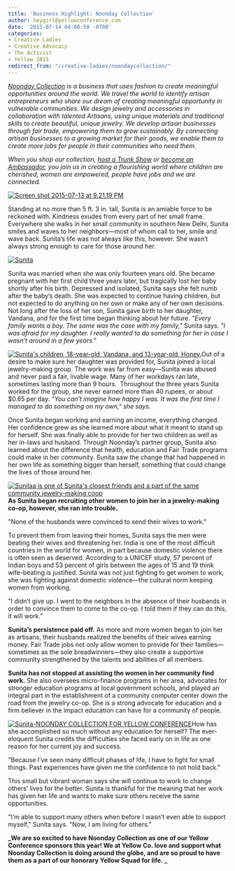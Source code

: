 ```yaml
---
title: 'Business Highlight: Noonday Collection'
author: heygirl@yellowconference.com
date: '2015-07-14 04:00:50 -0700'
categories:
- Creative Ladies
- Creative Advocacy
- The Activist
- Yellow 2015
redirect_from: "/creative-ladies/noondaycollection/"
---
```


_[Noonday Collection](http://www.noondaycollection.com/pws/homeoffice/tabs/home.aspx) is a business that uses fashion to create meaningful opportunities around the world. We travel the world to identify artisan entrepreneurs who share our dream of creating meaningful opportunity in vulnerable communities. We design jewelry and accessories in collaboration with talented Artisans, using unique materials and traditional skills to create beautiful, unique jewelry. We develop artisan businesses through fair trade, empowering them to grow sustainably. By connecting artisan businesses to a growing market for their goods, we enable them to create more jobs for people in their communities who need them._  

_When you shop our collection, [host a Trunk Show](http://www.noondaycollection.com/pws/homeoffice/tabs/host.aspx) or [become an Ambassador](http://www.noondaycollection.com/pws/homeoffice/tabs/join.aspx), you join us in creating a flourishing world where children are cherished, women are empowered, people have jobs and we are connected._

[![Screen shot 2015-07-13 at 9.21.19 PM](http://yellowconference.com/wp-content/uploads/2015/07/Screen-shot-2015-07-13-at-9.21.19-PM.png)](http://yellowconference.com/wp-content/uploads/2015/07/Screen-shot-2015-07-13-at-9.21.19-PM.png)

Standing at no more than 5 ft. 3 in. tall, Sunita is an amiable force to be reckoned with. Kindness exudes from every part of her small frame. Everywhere she walks in her small community in southern New Delhi, Sunita smiles and waves to her neighbors—most of whom call to her, smile and wave back. Sunita’s life was not always like this, however. She wasn’t always strong enough to care for those around her.

[![Sunita](http://yellowconference.com/wp-content/uploads/2015/07/131109_NoondayIndia_EstherHavens_330.jpg)](http://yellowconference.com/wp-content/uploads/2015/07/131109_NoondayIndia_EstherHavens_330.jpg)

Sunita was married when she was only fourteen years old. She became pregnant with her first child three years later, but tragically lost her baby shortly after his birth. Depressed and isolated, Sunita says she felt numb after the baby’s death. She was expected to continue having children, but not expected to do anything on her own or make any of her own decisions. Not long after the loss of her son, Sunita gave birth to her daughter, Vandana, and for the first time began thinking about her future. _"Every family wants a boy. The same was the case with my family,"_ Sunita says. _"I was afraid for my daughter. I really wanted to do something for her in case I wasn’t around in a few years."_

[![Sunita's children, 18-year-old, Vandana, and 13-year-old, Honey.](http://yellowconference.com/wp-content/uploads/2015/07/131109_NoondayIndia_EstherHavens_307.jpg)](http://yellowconference.com/wp-content/uploads/2015/07/131109_NoondayIndia_EstherHavens_307.jpg)Out of a desire to make sure her daughter was provided for, Sunita joined a local jewelry-making group. The work was far from easy—Sunita was abused and never paid a fair, livable wage. Many of her workdays ran late, sometimes lasting more than 9 hours.  Throughout the three years Sunita worked for the group, she never earned more than 40 rupees, or about $0.65 per day. _"You can’t imagine how happy I was. It was the first time I managed to do something on my own," she says._

Once Sunita began working and earning an income, everything changed. Her confidence grew as she learned more about what it meant to stand up for herself. She was finally able to provide for her two children as well as her in-laws and husband. Through Noonday’s partner group, Sunita also learned about the difference that health, education and Fair Trade programs could make in her community. Sunita saw the change that had happened in her own life as something bigger than herself, something that could change the lives of those around her.

[![Sunilaa is one of Sunita's closest friends and a part of the same community jewelry-making coop](http://yellowconference.com/wp-content/uploads/2015/07/131109_NoondayIndia_EstherHavens_388.jpg)](http://yellowconference.com/wp-content/uploads/2015/07/131109_NoondayIndia_EstherHavens_388.jpg)**As Sunita began recruiting other women to join her in a jewelry-making co-op, however, she ran into trouble.**

"None of the husbands were convinced to send their wives to work."

To prevent them from leaving their homes, Sunita says the men were beating their wives and threatening her. India is one of the most difficult countries in the world for women, in part because domestic violence there is often seen as deserved. According to a UNICEF study, 57 percent of Indian boys and 53 percent of girls between the ages of 15 and 19 think wife-beating is justified. Sunita was not just fighting to get women to work, she was fighting against domestic violence—the cultural norm keeping women from working.

"I didn’t give up. I went to the neighbors in the absence of their husbands in order to convince them to come to the co-op. I told them if they can do this, it will work."

**Sunita’s persistence paid off.** As more and more women began to join her as artisans, their husbands realized the benefits of their wives earning money. Fair Trade jobs not only allow women to provide for their families—sometimes as the sole breadwinners—they also create a supportive community strengthened by the talents and abilities of all members.

**Sunita has not stopped at assisting the women in her community find work.** She also oversees micro-finance programs in her area, advocates for stronger education programs at local government schools, and played an integral part in the establishment of a community computer center down the road from the jewelry co-op. She is a strong advocate for education and a firm believer in the impact education can have for a community of people.

[![Sunita-NOONDAY COLLECTION FOR YELLOW CONFERENCE](http://yellowconference.com/wp-content/uploads/2015/07/131109_NoondayIndia_EstherHavens_443.jpg)](http://yellowconference.com/wp-content/uploads/2015/07/131109_NoondayIndia_EstherHavens_443.jpg)How has she accomplished so much without any education for herself? The ever-eloquent Sunita credits the difficulties she faced early on in life as one reason for her current joy and success.

"Because I’ve seen many difficult phases of life, I have to fight for small things. Past experiences have given me the confidence to not hold back."

This small but vibrant woman says she will continue to work to change others’ lives for the better. Sunita is thankful for the meaning that her work has given her life and wants to make sure others receive the same opportunities.

"I’m able to support many others when before I wasn’t even able to support myself," Sunita says. "Now, I am living for others."

**_We are so excited to have Noonday Collection as one of our Yellow Conference sponsors this year! We at Yellow Co. love and support what Noonday Collection is doing around the globe, and are so proud to have them as a part of our honorary Yellow Squad for life. _**
